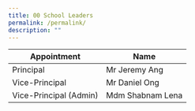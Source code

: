 ```yaml
---
title: 00 School Leaders
permalink: /permalink/
description: ""
---
```




| Appointment | Name |
| -------- | -------- |
| Principal    | Mr Jeremy Ang    |
| Vice-Principal    | Mr Daniel Ong   |
| Vice-Principal (Admin)    | Mdm Shabnam Lena     |